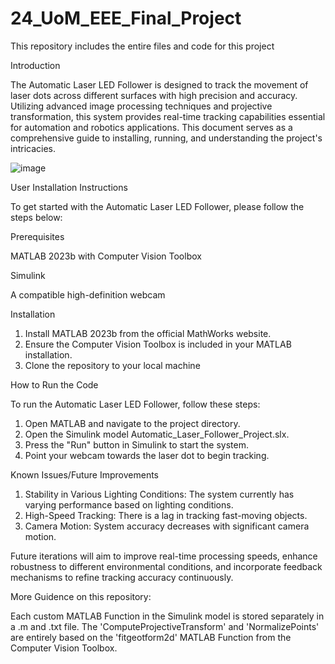 # 24_UoM_EEE_Final_Project
This repository includes the entire files and code for this project

Introduction

The Automatic Laser LED Follower is designed to track the movement of laser dots across different surfaces with high precision and accuracy. Utilizing advanced image processing techniques and projective transformation, this system provides real-time tracking capabilities essential for automation and robotics applications. This document serves as a comprehensive guide to installing, running, and understanding the project's intricacies.

![image](https://github.com/Fan016-k/24_UoM_EEE_Final_Project/assets/77601615/89044a39-ceb0-479a-a557-0fa69b8c68fd)

User Installation Instructions

To get started with the Automatic Laser LED Follower, please follow the steps below:

Prerequisites

MATLAB 2023b with Computer Vision Toolbox

Simulink

A compatible high-definition webcam

Installation
1. Install MATLAB 2023b from the official MathWorks website.
2. Ensure the Computer Vision Toolbox is included in your MATLAB installation.
3. Clone the repository to your local machine

How to Run the Code

To run the Automatic Laser LED Follower, follow these steps:

1. Open MATLAB and navigate to the project directory.
2. Open the Simulink model Automatic_Laser_Follower_Project.slx.
3. Press the "Run" button in Simulink to start the system.
4. Point your webcam towards the laser dot to begin tracking.

Known Issues/Future Improvements
1. Stability in Various Lighting Conditions: The system currently has varying performance based on lighting conditions.
2. High-Speed Tracking: There is a lag in tracking fast-moving objects.
3. Camera Motion: System accuracy decreases with significant camera motion.

Future iterations will aim to improve real-time processing speeds, enhance robustness to different environmental conditions, and incorporate feedback mechanisms to refine tracking accuracy continuously.

More Guidence on this repository:

Each custom MATLAB Function in the Simulink model is stored separately in a .m and .txt file.
The 'ComputeProjectiveTransform' and 'NormalizePoints' are entirely based on the 'fitgeotform2d' MATLAB Function from the Computer Vision Toolbox.
